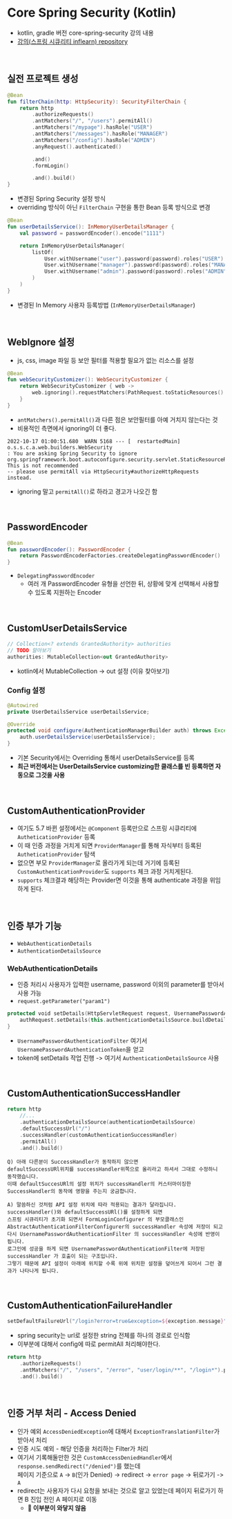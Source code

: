 # Core Spring Security (Kotlin)

- kotlin, gradle 버전 core-spring-security 강의 내용
- [강의(스프링 시큐리티 inflearn) repository](https://github.com/onjsdnjs/corespringsecurity)

<br>

## 실전 프로젝트 생성

```kt
@Bean
fun filterChain(http: HttpSecurity): SecurityFilterChain {
    return http
        .authorizeRequests()
        .antMatchers("/", "/users").permitAll()
        .antMatchers("/mypage").hasRole("USER")
        .antMatchers("/messages").hasRole("MANAGER")
        .antMatchers("/config").hasRole("ADMIN")
        .anyRequest().authenticated()

        .and()
        .formLogin()

        .and().build()
}
```
- 변경된 Spring Security 설정 방식
- overriding 방식이 아닌 `FilterChain` 구현을 통한 Bean 등록 방식으로 변경

```kt
@Bean
fun userDetailsService(): InMemoryUserDetailsManager {
    val password = passwordEncoder().encode("1111")

    return InMemoryUserDetailsManager(
        listOf(
            User.withUsername("user").password(password).roles("USER").build(),
            User.withUsername("manager").password(password).roles("MANAGER").build(),
            User.withUsername("admin").password(password).roles("ADMIN").build()
        )
    )
}
```
- 변경된 In Memory 사용자 등록방법 (`InMemoryUserDetailsManager`)

<br>

## WebIgnore 설정
- js, css, image 파일 등 보안 필터를 적용할 필요가 없는 리소스를 설정

```kt
@Bean
fun webSecurityCustomizer(): WebSecurityCustomizer {
    return WebSecurityCustomizer { web ->
        web.ignoring().requestMatchers(PathRequest.toStaticResources().atCommonLocations())
    }
}
```
- `antMatchers().permitAll()`과 다른 점은 보안필터를 아예 거치지 않는다는 것
- 비용적인 측면에서 ignoring이 더 좋다.

```
2022-10-17 01:00:51.680  WARN 5168 --- [  restartedMain] o.s.s.c.a.web.builders.WebSecurity       
: You are asking Spring Security to ignore org.springframework.boot.autoconfigure.security.servlet.StaticResourceRequest$StaticResourceRequestMatcher@36bfe991. 
This is not recommended 
-- please use permitAll via HttpSecurity#authorizeHttpRequests instead.
```
- ignoring 말고 `permitAll()`로 하라고 경고가 나오긴 함

<br>

## PasswordEncoder
```kt
@Bean
fun passwordEncoder(): PasswordEncoder {
    return PasswordEncoderFactories.createDelegatingPasswordEncoder()
}
```
- `DelegatingPasswordEncoder`
  - 여러 개 PasswordEncoder 유형을 선언한 뒤, 상황에 맞게 선택해서 사용할 수 있도록 지원하는 Encoder

<br>

## CustomUserDetailsService

```kt
// Collection<? extends GrantedAuthority> authorities
// TODO 알아보기
authorities: MutableCollection<out GrantedAuthority>
```
- kotlin에서 MutableCollection -> out 설정 (이유 찾아보기)

### Config 설정
```java
@Autowired
private UserDetailsService userDetailsService;

@Override
protected void configure(AuthenticationManagerBuilder auth) throws Exception {
    auth.userDetailsService(userDetailsService);
}
```
- 기본 Security에서는 Overriding 통해서 userDetailsService를 등록
- **최근 버전에서는 UserDetailsService customizing한 클래스를 빈 등록하면 자동으로 그것을 사용**

<br>

## CustomAuthenticationProvider
- 여기도 5.7 바뀐 설정에서는 `@Component` 등록만으로 스프링 시큐리티에 `AutheticationProvider` 등록
- 이 때 인증 과정을 거치게 되면 `ProviderManager`를 통해 자식부터 등록된 `AutheticationProvider` 탐색
- 없으면 부모 `ProviderManager`로 올라가게 되는데 거기에 등록된 `CustomAuthenticationProvider`도 `supports` 체크 과정 거치게된다.
- `supports` 체크결과 해당하는 Provider면 이것을 통해 authenticate 과정을 위임하게 된다.

<br>

## 인증 부가 기능
- `WebAuthenticationDetails`
- `AuthenticationDetailsSource`

### WebAuthenticationDetails
- 인증 처리시 사용자가 입력한 username, password 이외의 parameter를 받아서 사용 가능
- `request.getParameter("param1")`
```kotlin
protected void setDetails(HttpServletRequest request, UsernamePasswordAuthenticationToken authRequest) {
    authRequest.setDetails(this.authenticationDetailsSource.buildDetails(request));
}
```
- `UsernamePasswordAuthenticationFilter` 여기서 `UsernamePasswordAuthenticationToken`을 얻고
- token에 setDetails 작업 진행 -> 여기서 `AuthenticationDetailsSource` 사용

<br>

## CustomAuthenticationSuccessHandler

```kotlin
return http
    //...
    .authenticationDetailsSource(authenticationDetailsSource)
    .defaultSuccessUrl("/")
    .successHandler(customAuthenticationSuccessHandler)
    .permitAll()
    .and().build()
```
```
Q) 아래 다른분이 SuccessHandler가 동작하지 않으면
defaultSuccessURl위치를 successHandler위쪽으로 올리라고 하셔서 그대로 수정하니 동작했습니다.
이때 defaultSuccesURl의 설정 위치가 successHandler의 커스터마이징한 SuccessHandler의 동작에 영향을 주는지 궁금합니다. 

A) 말씀하신 것처럼 API 설정 위치에 따라 적용되는 결과가 달라집니다.
successHandler()와 defaultSuccessURl()를 설정하게 되면 
스프링 시큐리티가 초기화 되면서 FormLoginConfigurer 의 부모클래스인 
AbstractAuthenticationFilterConfigurer의 successHandler 속성에 저장이 되고 
다시 UsernamePasswordAuthenticationFilter 의 successHandler 속성에 반영이 됩니다.
로그인에 성공을 하게 되면 UsernamePasswordAuthenticationFilter에 저장된 successHandler 가 호출이 되는 구조입니다.
그렇기 때문에 API 설정이 아래에 위치할 수록 위에 위치한 설정을 덮어쓰게 되어서 그런 결과가 나타나게 됩니다.
```

<br>

## CustomAuthenticationFailureHandler
```kt
setDefaultFailureUrl("/login?error=true&exception=${exception.message}")
```
- spring security는 url로 설정한 string 전체를 하나의 경로로 인식함
- 이부분에 대해서 config에 따로 permitAll 처리해야한다.
```kotlin
return http
    .authorizeRequests()
    .antMatchers("/", "/users", "/error", "user/login/**", "/login*").permitAll()
    .and().build()
```

<br>

## 인증 거부 처리 - Access Denied
- 인가 예외 `AccessDeniedException`에 대해서 `ExceptionTranslationFilter`가 받아서 처리
- 인증 시도 예외 - 해당 인증을 처리하는 Filter가 처리
- 여기서 기록해둘만한 것은 `CustomAccessDeniedHandler`에서 `response.sendRedirect("/denied")`를 했는데  
페이지 기준으로 `A` -> `B`(인가 Denied) -> redirect -> `error page` -> 뒤로가기 -> `A`
- redirect는 사용자가 다시 요청을 보내는 것으로 알고 있었는데 페이지 뒤로가기 하면 B 진입 전인 A 페이지로 이동
  - **:pushpin: 이부분이 와닿지 않음**

